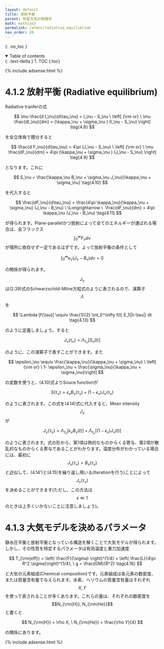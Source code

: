 ```yaml
---
layout: default
title: 放射平衡
parent: 恒星大気の物理学
math: mathjax3
permalink: /atmos/radiative_equilibrium
nav_order: 20
---
```


{: .no_toc }

<details open markdown="block">
  <summary>
    Table of contents
  </summary>
  {: .text-delta }
1. TOC
{:toc}
</details>

{% include adsense.html %}

# 4.1.2 放射平衡 (Radiative equilibrium)

Radiative tranferの式

$$
\mu \frac{d I_\nu}{d\tau_\nu} 
= I_\nu - S_\nu \ \left[ {\rm or} \ \mu \frac{dI_\nu}{dm} 
= (\kappa_\nu + \sigma_\nu ) (I_\nu - S_\nu) \right] \tag{4.8}
$$

を全立体角で積分すると

$$
\frac{d F_\nu}{d\tau_\nu} 
= 4\pi (J_\nu - S_\nu) \ \left[ {\rm or} \ \mu \frac{dF_\nu}{dm} 
= 4\pi (\kappa_\nu + \sigma_\nu ) (J_\nu - S_\nu) \right] \tag{4.9}
$$

となります。これに

$$
S_\nu 
= \frac{\kappa_\nu B_\nu + \sigma_\nu J_\nu}{\kappa_\nu + \sigma_\nu} \tag{4.10}
$$

を代入すると

$$
\frac{dF_\nu}{d\tau_\nu} 
= \frac{4\pi \kappa_\nu}{\kappa_\nu + \sigma_\nu} (J_\nu - B_\nu) \ \Longrightarrow \ 
\frac{dF_\nu}{dm} 
= 4\pi \kappa_\nu (J_\nu - B_\nu) \tag{4.11}
$$

が得られます。Plane-parallelかつ放射によって全てのエネルギーが運ばれる場合は、全フラックス$$\int_0^\infty F_\nu d\nu$$が場所に依存せず一定であるはずです。よって放射平衡の条件として

$$
\int_0^\infty \kappa_\nu (J_\nu - B_\nu) d\nu 
= 0 \tag{4.12}
$$

の関係が得られます。  

$$J_\nu$$は(2.39)式のSchwarzschild-Milne方程式のように表されるので、演算子$$\Lambda$$を

$$
\Lambda [f(\tau)] 
\equiv \frac{1}{2} \int_0^\infty f(t) E_1(|t-\tau|) dt \tag{4.13}
$$

のように定義しましょう。すると

$$
J_\nu (\tau_\nu) 
= \Lambda_{\tau_\nu} [S_\nu (t)] \tag{4.14}
$$

のように、この演算子で表すことができます。また

$$
\epsilon_\nu 
\equiv \frac{\kappa_\nu}{\kappa_\nu + \sigma_\nu} \ 
\left[ {\rm or} \ 1- \epsilon_\nu 
= \frac{\sigma_\nu}{\kappa_\nu + \sigma_\nu}\right]
$$

の変数を使うと、(4.10)式よりSouce functionが

$$
S(\tau_\nu) 
= \epsilon_\nu B_\nu(\tau_\nu) + (1-\epsilon_\nu) J_\nu (\tau_\nu) \tag{4.15}
$$

のように表されます。この式を(4.14)式に代入すると、Mean intensity $$J_\nu$$が

$$
J_\nu (\tau_\nu) 
= \Lambda_{\tau_\nu} [\epsilon_\nu B_\nu (t)] + \Lambda_{\tau_\nu} [(1-\epsilon_\nu) J_\nu (t)] \tag{4.14'}
$$

のように表されます。式の形から、第1項は熱的なものからくる寄与、第2項が散乱的なものからくる寄与であることがわかります。温度分布がわかっている場合には、最初に$$J_\nu (\tau_\nu) = B_\nu (\tau_\nu)$$と近似して、(4.14')と(4.15)を繰り返し用いる(Iterationを行う)ことによって$$J_\nu (\tau_\nu)$$を決めることができます(ただし、この方法は$$\epsilon \ll 1$$のときは上手くいかないことに注意しましょう)。

# 4.1.3 大気モデルを決めるパラメータ

静水圧平衡と放射平衡となっている構造を解くことで大気モデルが得られます。しかし、その性質を特定するパラメータは有効温度と重力加速度

$$
T_{\rm{eff}} 
= \left( \frac{F}{\sigma} \right)^{1/4} 
= \left( \frac{L}{4\pi R^2 \sigma}\right)^{1/4}, \ 
g 
= \frac{GM}{R^2} \tag{4.16}
$$

と大気の元素組成(Chemical composition)です。元素組成は各元素の数密度、または質量含有量で与えられます。水素、ヘリウムの質量含有量はそれぞれ$$X, Y$$を使って表されることが多くあります。これらの量は、それぞれの数密度を$$N_{\rm{H}}, N_{\rm{He}}$$と書くと

$$
N_{\rm{H}} 
= \rho X, \ 
N_{\rm{He}} 
= \frac{\rho Y}{4}
$$

の関係にあります。

{% include adsense.html %}

